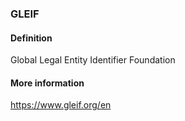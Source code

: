 ### GLEIF

<h4>Definition</h4><p>Global Legal Entity Identifier Foundation</p><h4>More information</h4><p><a href="https://www.gleif.org/en">https://www.gleif.org/en</a></p>